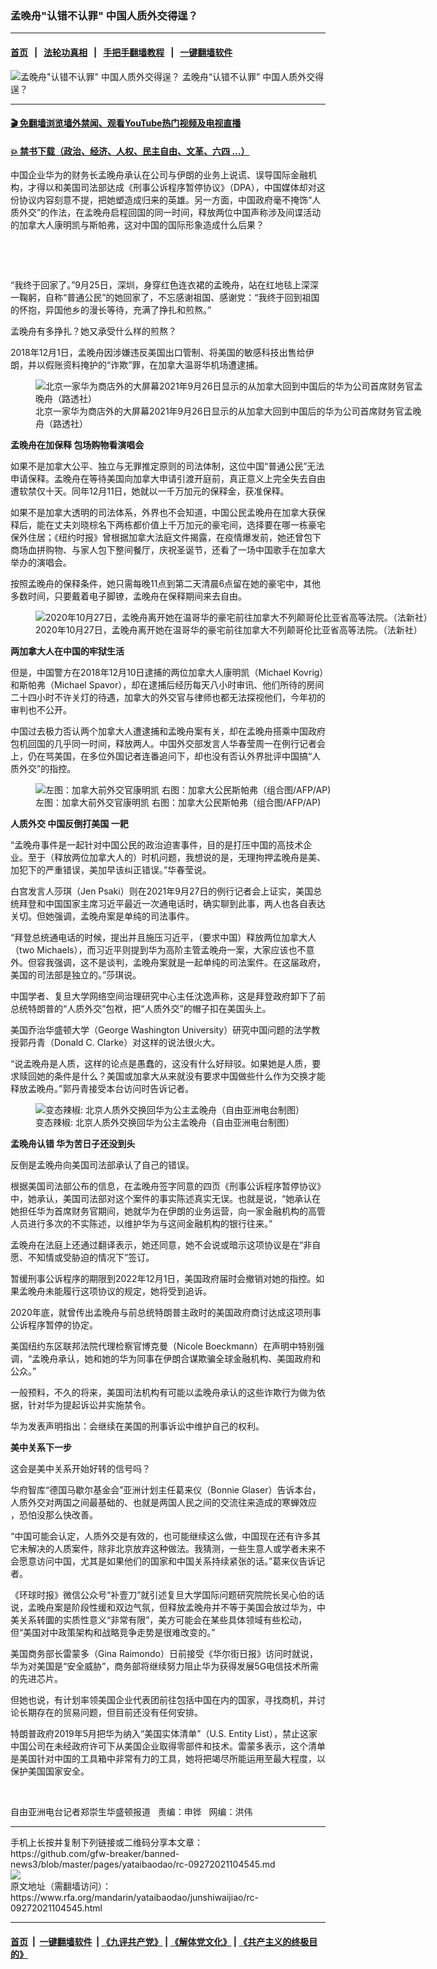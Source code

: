 ### 孟晚舟"认错不认罪"    中国人质外交得逞？
------------------------

#### [首页](https://github.com/gfw-breaker/banned-news3/blob/master/README.md) &nbsp;&nbsp;|&nbsp;&nbsp; [法轮功真相](https://github.com/begood0513/basic/blob/master/README.md)  &nbsp;&nbsp;|&nbsp;&nbsp; [手把手翻墙教程](https://github.com/gfw-breaker/guides/wiki)  &nbsp;&nbsp;|&nbsp;&nbsp; [一键翻墙软件](https://github.com/gfw-breaker/nogfw/blob/master/README.md)  



<div id="headerimg">
 <img alt='孟晚舟"认错不认罪"    中国人质外交得逞？' src="https://www.rfa.org/mandarin/yataibaodao/junshiwaijiao/rc-09272021104545.html/@@images/1664f2f9-4b3a-40fb-b48a-9a3e06136f43.jpeg" title='孟晚舟"认错不认罪"    中国人质外交得逞？'/>
 <span class="lead_image_caption">
  孟晚舟“认错不认罪”    中国人质外交得逞？
 </span>
 <!-- zoomattribute -->
</div>

<hr/>


#### [ 🎬  免翻墙浏览墙外禁闻、观看YouTube热门视频及电视直播](https://github.com/gfw-breaker/HelloWorld)

#### [ 💥  禁书下载（政治、经济、人权、民主自由、文革、六四 ...）](https://github.com/gfw-breaker/books/blob/master/README.md)

<div id="storytext">
 <p>
 </p>
 <p>
  中国企业华为的财务长孟晚舟承认在公司与伊朗的业务上说谎、误导国际金融机构，才得以和美国司法部达成《刑事公诉程序暂停协议》（DPA），中国媒体却对这份协议内容刻意不提，把她塑造成归来的英雄。另一方面，中国政府毫不掩饰“人质外交”的作法，在孟晚舟启程回国的同一时间，释放两位中国声称涉及间谍活动的加拿大人康明凯与斯帕弗，这对中国的国际形象造成什么后果？
 </p>
 <p>
  <br/>
 </p>
 <p>
  <br/>
 </p>
 <p>
  “我终于回家了。”9月25日，深圳，身穿红色连衣裙的孟晚舟，站在红地毯上深深一鞠躬，自称“普通公民”的她回家了，不忘感谢祖国、感谢党：“我终于回到祖国的怀抱，异国他乡的漫长等待，充满了挣扎和煎熬。”
 </p>
 <p>
  孟晚舟有多挣扎？她又承受什么样的煎熬？
 </p>
 <p>
  2018年12月1日，孟晚舟因涉嫌违反美国出口管制、将美国的敏感科技出售给伊朗，并以假账资料掩护的“诈欺”罪，在加拿大温哥华机场遭逮捕。
 </p>
 <p>
  <figure class="image-richtext image-inline captioned" style="width:620px;">
   <img alt="北京一家华为商店外的大屏幕2021年9月26日显示的从加拿大回到中国后的华为公司首席财务官孟晚舟（路透社）" src="https://www.rfa.org/mandarin/yataibaodao/junshiwaijiao/rc-09272021104545.html/rc0927a.jpg/@@images/265bb76a-623d-4067-bad7-28a7c1ef9b59.jpeg" title="rc0927a.jpg"/>
   <figcaption class="image-caption">
    北京一家华为商店外的大屏幕2021年9月26日显示的从加拿大回到中国后的华为公司首席财务官孟晚舟（路透社）
   </figcaption>
   <small>
   </small>
  </figure>
 </p>
 <p>
  <strong>
   孟晚舟在加保释
  </strong>
  <strong>
   包场购物看演唱会
  </strong>
 </p>
 <p>
  如果不是加拿大公平、独立与无罪推定原则的司法体制，这位中国“普通公民”无法申请保释。孟晚舟在等待美国向加拿大申请引渡开庭前，真正意义上完全失去自由遭软禁仅十天。同年12月11日，她就以一千万加元的保释金，获准保释。
 </p>
 <p>
  如果不是加拿大透明的司法体系，外界也不会知道，中国公民孟晚舟在加拿大获保释后，能在丈夫刘晓棕名下两栋都价值上千万加元的豪宅间，选择要在哪一栋豪宅保外住居；《纽约时报》曾根据加拿大法庭文件揭露，在疫情爆发前，她还曾包下商场血拼购物、与家人包下整间餐厅，庆祝圣诞节，还看了一场中国歌手在加拿大举办的演唱会。
 </p>
 <p>
  按照孟晚舟的保释条件，她只需每晚11点到第二天清晨6点留在她的豪宅中，其他多数时间，只要戴着电子脚镣，孟晚舟在保释期间来去自由。
 </p>
 <p>
  <figure class="image-richtext image-inline captioned" style="width:680px;">
   <img alt="2020年10月27日，孟晚舟离开她在温哥华的豪宅前往加拿大不列颠哥伦比亚省高等法院。（法新社）" src="https://www.rfa.org/mandarin/yataibaodao/junshiwaijiao/rc-09272021104545.html/rc0927b.jpg/@@images/f3bfdd19-5d90-4565-88e8-8a50161a5b0d.jpeg" title="rc0927b.jpg"/>
   <figcaption class="image-caption">
    2020年10月27日，孟晚舟离开她在温哥华的豪宅前往加拿大不列颠哥伦比亚省高等法院。（法新社）
   </figcaption>
   <small>
   </small>
  </figure>
 </p>
 <p>
  <strong>
   两加拿大人在中国的牢狱生活
  </strong>
 </p>
 <p>
  但是，中国警方在2018年12月10日逮捕的两位加拿大人康明凯（Michael Kovrig）和斯帕弗（Michael Spavor），却在逮捕后经历每天八小时审讯、他们所待的房间二十四小时不许关灯的待遇，加拿大的外交官与律师也都无法探视他们，今年初的审判也不公开。
 </p>
 <p>
  中国过去极力否认两个加拿大人遭逮捕和孟晚舟案有关，却在孟晚舟搭乘中国政府包机回国的几乎同一时间，释放两人。中国外交部发言人华春莹周一在例行记者会上，仍在骂美国，在多位外国记者连番追问下，却也没有否认外界批评中国搞“人质外交”的指控。
 </p>
 <p>
  <figure class="image-richtext image-inline captioned" style="width:620px;">
   <img alt="左图：加拿大前外交官康明凯  右图：加拿大公民斯帕弗（组合图/AFP/AP)" src="https://www.rfa.org/mandarin/yataibaodao/junshiwaijiao/rc-09272021104545.html/lf0927b.jpg/@@images/39dc5a91-ded0-46d9-8051-890150744c9a.jpeg" title="lf0927b.jpg"/>
   <figcaption class="image-caption">
    左图：加拿大前外交官康明凯  右图：加拿大公民斯帕弗（组合图/AFP/AP)
   </figcaption>
   <small>
   </small>
  </figure>
 </p>
 <p>
  <strong>
   人质外交
  </strong>
  <strong>
  </strong>
  <strong>
   中国反倒打美国
  </strong>
  <strong>
   一耙
  </strong>
 </p>
 <p>
  “孟晚舟事件是一起针对中国公民的政治迫害事件，目的是打压中国的高技术企业。至于（释放两位加拿大人的）时机问题，我想说的是，无理拘押孟晚舟是美、加犯下的严重错误，美加早该纠正错误。”华春莹说。
 </p>
 <p>
  白宫发言人莎琪（Jen Psaki）则在2021年9月27日的例行记者会上证实，美国总统拜登和中国国家主席习近平最近一次通电话时，确实聊到此事，两人也各自表达关切。但她强调，孟晚舟案是单纯的司法事件。
 </p>
 <p>
  “拜登总统通电话的时候，提出并且施压习近平，（要求中国）释放两位加拿大人（two Michaels），而习近平则提到华为高阶主管孟晚舟一案，大家应该也不意外。但容我强调，这不是谈判，孟晚舟案就是一起单纯的司法案件。在这届政府，美国的司法部是独立的。”莎琪说。
 </p>
 <p>
  中国学者、复旦大学网络空间治理研究中心主任沈逸声称，这是拜登政府卸下了前总统特朗普的“人质外交”包袱，把“人质外交”的帽子扣在美国头上。
 </p>
 <p>
  美国乔治华盛顿大学（George Washington University）研究中国问题的法学教授郭丹青（Donald C. Clarke）对这样的说法很火大。
 </p>
 <p>
  “说孟晚舟是人质，这样的论点是愚蠢的，这没有什么好辩驳。如果她是人质，要求赎回她的条件是什么？美国或加拿大从来就没有要求中国做些什么作为交换才能释放孟晚舟。”郭丹青接受本台访问时告诉记者。
 </p>
 <p>
  <figure class="image-richtext image-inline captioned" style="width:680px;">
   <img alt="变态辣椒: 北京人质外交换回华为公主孟晚舟（自由亚洲电台制图）" src="https://www.rfa.org/mandarin/yataibaodao/junshiwaijiao/rc-09272021104545.html/rc0927.jpg/@@images/e9eb2fff-65ac-42ef-b774-b8441a10244e.jpeg" title="rc0927.jpg"/>
   <figcaption class="image-caption">
    变态辣椒: 北京人质外交换回华为公主孟晚舟（自由亚洲电台制图）
   </figcaption>
   <small>
   </small>
  </figure>
 </p>
 <p>
  <strong>
   孟晚舟认错
  </strong>
  <strong>
  </strong>
  <strong>
   华为苦日子还没到头
  </strong>
 </p>
 <p>
  反倒是孟晚舟向美国司法部承认了自己的错误。
 </p>
 <p>
  根据美国司法部公布的信息，在孟晚舟签字同意的四页《刑事公诉程序暂停协议》中，她承认，美国司法部对这个案件的事实陈述真实无误。也就是说，“她承认在她担任华为首席财务官期间，她就华为在伊朗的业务运营，向一家金融机构的高管人员进行多次的不实陈述，以维护华为与这间金融机构的银行往来。”
 </p>
 <p>
  孟晚舟在法庭上还通过翻译表示，她还同意，她不会说或暗示这项协议是在“非自愿、不知情或受胁迫的情况下”签订。
 </p>
 <p>
  暂缓刑事公诉程序的期限到2022年12月1日，美国政府届时会撤销对她的指控。如果孟晚舟未能履行这项协议的规定，她将受到追诉。
 </p>
 <p>
  2020年底，就曾传出孟晚舟与前总统特朗普主政时的美国政府商讨达成这项刑事公诉程序暂停的协定。
 </p>
 <p>
  美国纽约东区联邦法院代理检察官博克曼（Nicole Boeckmann）在声明中特别强调，“孟晚舟承认，她和她的华为同事在伊朗合谋欺骗全球金融机构、美国政府和公众。”
 </p>
 <p>
  一般预料，不久的将来，美国司法机构有可能以孟晚舟承认的这些诈欺行为做为依据，针对华为提起诉讼并实施禁令。
 </p>
 <p>
  华为发表声明指出：会继续在美国的刑事诉讼中维护自己的权利。
 </p>
 <p>
  <strong>
   美中关系下一步
  </strong>
 </p>
 <p>
  这会是美中关系开始好转的信号吗？
 </p>
 <p>
  华府智库“德国马歇尔基金会”亚洲计划主任葛来仪（Bonnie Glaser）告诉本台，人质外交对两国之间最基础的、也就是两国人民之间的交流往来造成的寒蝉效应 ，恐怕没那么快改善。
 </p>
 <p>
  “中国可能会认定，人质外交是有效的，也可能继续这么做，中国现在还有许多其它未解决的人质案件，除非北京放弃这种做法。我猜测，一些生意人或学者未来不会愿意访问中国，尤其是如果他们的国家和中国关系持续紧张的话。”葛来仪告诉记者。
 </p>
 <p>
  《环球时报》微信公众号“补壹刀”就引述复旦大学国际问题研究院院长吴心伯的话说，孟晚舟案是阶段性缓和双边气氛，但释放孟晚舟并不等于美国会放过华为，中美关系转圜的实质性意义“非常有限”，美方可能会在某些具体领域有些松动，但“美国对中政策架构和战略竞争走势是很难改变的。”
 </p>
 <p>
  美国商务部长雷蒙多（Gina Raimondo）日前接受《华尔街日报》访问时就说，华为对美国是“安全威胁”，商务部将继续努力阻止华为获得发展5G电信技术所需的先进芯片。
 </p>
 <p>
  但她也说，有计划率领美国企业代表团前往包括中国在内的国家，寻找商机，并讨论长期存在的贸易问题，但目前还没有任何安排。
 </p>
 <p>
  特朗普政府2019年5月把华为纳入“美国实体清单”（U.S. Entity List），禁止这家中国公司在未经政府许可下从美国企业取得零部件和技术。雷蒙多表示，这个清单是美国针对中国的工具箱中非常有力的工具，她将把竭尽所能运用至最大程度，以保护美国国家安全。
 </p>
 <p>
  <br/>
 </p>
 <p>
  自由亚洲电台记者郑崇生华盛顿报道   责编：申铧   网编：洪伟
 </p>
</div>

<hr/>
手机上长按并复制下列链接或二维码分享本文章：<br/>
https://github.com/gfw-breaker/banned-news3/blob/master/pages/yataibaodao/rc-09272021104545.md <br/>
<a href='https://github.com/gfw-breaker/banned-news3/blob/master/pages/yataibaodao/rc-09272021104545.md'><img src='https://github.com/gfw-breaker/banned-news3/blob/master/pages/yataibaodao/rc-09272021104545.md.png'/></a> <br/>
原文地址（需翻墙访问）：https://www.rfa.org/mandarin/yataibaodao/junshiwaijiao/rc-09272021104545.html


------------------------
#### [首页](https://github.com/gfw-breaker/banned-news3/blob/master/README.md) &nbsp;|&nbsp; [一键翻墙软件](https://github.com/gfw-breaker/nogfw/blob/master/README.md) &nbsp;| [《九评共产党》](https://github.com/gfw-breaker/9ping.md/blob/master/README.md#九评之一评共产党是什么) | [《解体党文化》](https://github.com/gfw-breaker/jtdwh.md/blob/master/README.md) | [《共产主义的终极目的》](https://github.com/gfw-breaker/gczydzjmd.md/blob/master/README.md)


<img src='http://gfw-breaker.win/banned-news3/pages/yataibaodao/rc-09272021104545.md' width='0px' height='0px'/>